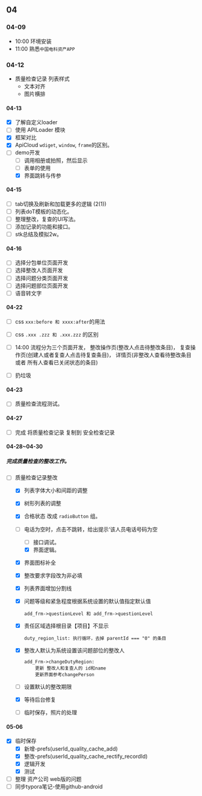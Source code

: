 ## 04

### 04-09

- 10:00 环境安装
- 11:00 熟悉`中国电科资产APP`

### 04-12

- 质量检查记录 列表样式
  - 文本对齐
  - 图片横排

#### 04-13

- [x] 了解自定义loader
- [ ] 使用 APILoader 模块
- [x] 框架对比
- [x] ApiCloud `wdiget`, `window`, `frame`的区别。
- [ ] demo开发
  - [ ] 调用相册或拍照，然后显示
  - [ ] 表单的使用
  - [x] 界面跳转与传参

#### 04-15

- [ ] tab切换及刷新和加载更多的逻辑 (2(1))
- [ ] 列表doT模板的动态化。
- [ ] 整理整改，复查的UI写法。
- [ ] 添加记录的功能和接口。
- [ ] stk总结及模拟2w。

#### 04-16

- [ ] 选择分包单位页面开发
- [ ] 选择整改人页面开发
- [ ] 选择问题分类页面开发
- [ ] 选择问题部位页面开发
- [ ] 语音转文字

#### 04-22

- [ ] css  `xxx:before 和 xxxx:after`的用法
- [ ] css `.xxx .zzz 和 .xxx.zzz` 的区别
- [ ] 14:00 流程分为三个页面开发， 整改操作页(整改人点击待整改条目)， 复查操作页(创建人或者复查人点击待复查条目)， 详情页(非整改人查看待整改条目 或者 所有人查看已关闭状态的条目)

- [ ] 扔垃圾

#### 04-23

- [ ] 质量检查流程测试。



#### 04-27

- [ ] 完成 将质量检查记录 复制到 安全检查记录

#### 04-28~04-30

##### 完成质量检查的整改工作。

- [ ] 质量检查记录整改

  - [x] 列表字体大小和间距的调整

  - [x] 树形列表的调整

  - [x] 合格状态 改成 `radioButton` 组。

  - [ ] 电话为空时，点击不跳转，给出提示‘该人员电话号码为空

    - [ ] 接口调试。
    - [x] 界面逻辑。

  - [x] 界面图标补全

  - [x] 整改要求字段改为非必填

  - [x] 列表界面增加分割线

  - [x] 问题等级和紧急程度根据系统设置的默认值指定默认值

    ```
    add_frm->questionLevel 和 add_frm->questionLevel
    ```

  - [x] 责任区域选择根目录【项目】不显示

    ```
    duty_region_list: 执行循环，去掉 parentId === "0" 的条目
    ```

  - [x] 整改人默认为系统设置该问题部位的整改人

    ```
    add_Frm->changeDutyRegion:
    	更新 整改人和复查人的 id和name
    	更新界面参考changePerson
    ```

  - [ ] 设置默认的整改期限

  - [x] 等待后台修复

  - [ ] 临时保存，照片的处理

#### 05-06

- [x] 临时保存
  - [x] 新增-prefs(userId_quality_cache_add)
  - [x] 整改-prefs(userId_quality_cache_rectify_recordId)
  - [x] 逻辑开发
  - [x] 测试
- [ ] 整理 资产公司 web版的问题
- [ ] 同步typora笔记-使用github-android